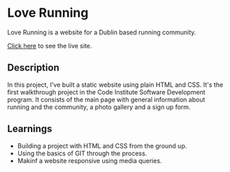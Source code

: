 # Love Running 

Love Running is a website for a Dublin based running community.

[Click here](https://codewithmaik.github.io/love-running/) to see the live site.

## Description

In this project, I've built a static website using plain HTML and CSS. It's the first walkthrough project in the Code Institute Software Development program. It consists of the main page with general information about running and the community, a photo gallery and a sign up form.

## Learnings

- Building a project with HTML and CSS from the ground up.
- Using the basics of GIT through the process.
- Makinf a website responsive using media queries.

